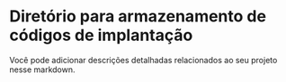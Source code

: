 # Diretório para armazenamento de códigos de implantação

Você pode adicionar descrições detalhadas relacionados ao seu projeto nesse markdown.